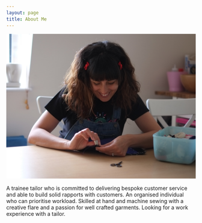 ```yaml
---
layout: page
title: About Me
---
```


![Caterina Giolo](/public/img/caterina_giolo.jpg)

A trainee tailor who is committed to delivering bespoke customer service and
able to build solid rapports with customers. An organised individual who can
prioritise workload. Skilled at hand and machine sewing with a creative flare
and a passion for well crafted garments. Looking for a work experience with a
tailor.
